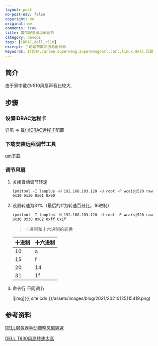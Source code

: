 ```yaml
---
layout: post
no-post-nav: false 
copyright: me
original: me
comments: true
title: 戴尔服务器风扇调节
category: devops
tags: [iDRAC,dell,r510]
excerpt: 手动调节戴尔服务器风扇
keywords: IT超仔,carlme,superwang,superwangcarl,carl,linux,dell,风扇
---
```


## 简介

由于家中戴尔r510风扇声音比较大,

## 步骤

### 设置iDRAC远程卡

详见 => [戴尔IDRAC远程卡配置]({{site.url}}devops/2019/04/15/devops-dell-idarc.html)

### 下载安装远程调节工具

[qm下载]({{site.cdn}}assets/download/OM-BMC-Dell-Web-WIN-9.0.2-2641_A00.exe) 

### 调节风扇

1. 关闭自动调节转速

   ```
   ipmitool -I lanplus -H 192.168.103.120 -U root -P wcaisj520 raw 0x30 0x30 0x01 0x00
   ```

2. 设置转速为31%（最后的1f为转速百分比，16进制）

   ```
   ipmitool -I lanplus -H 192.168.103.120 -U root -P wcaisj520 raw 0x30 0x30 0x02 0xff 0x1f
   ```

   > 十进制和十六进制的转换

   | 十进制  | 十六进制 |
   | ---- | ---- |
   | 10   | a   |
   | 15   | f    |
   | 20   | 14   |
   | 31   | 1f   |

3. 命令行 不同调节

   ![img]({{ site.cdn }}/assets/images/blog/2021/20210125115419.png)

## 参考资料

[DELL服务器手动调整风扇转速](https://blog.csdn.net/a1561386524/article/details/105558343)

[DELL T630风扇转速太高](https://blog.csdn.net/albertshi12/article/details/83794368?utm_medium=distribute.pc_relevant.none-task-blog-BlogCommendFromBaidu-1.control&depth_1-utm_source=distribute.pc_relevant.none-task-blog-BlogCommendFromBaidu-1.control)